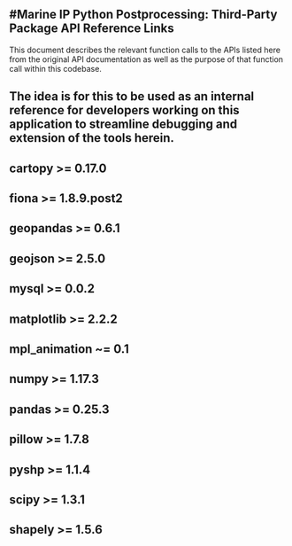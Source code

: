#Marine IP Python Postprocessing:  Third-Party Package API Reference Links
---
This document describes the relevant function calls to the APIs listed here from the original 
API documentation as well as the purpose of that function call within this codebase.

The idea is for this to be used as an internal reference for developers working on this application 
to streamline debugging and extension of the tools herein.
---
## cartopy >= 0.17.0


## fiona >= 1.8.9.post2

## geopandas >= 0.6.1

## geojson >= 2.5.0

## mysql >= 0.0.2

## matplotlib >= 2.2.2

## mpl_animation ~= 0.1

## numpy >= 1.17.3


## pandas >= 0.25.3


## pillow >= 1.7.8

## pyshp >= 1.1.4

## scipy >= 1.3.1

## shapely >= 1.5.6


